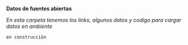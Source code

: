 __Datos de fuentes abiertas__

*En esta carpeta tenemos los links, algunos datos y codigo para cargar datos en ambiente*

`en construcción`
